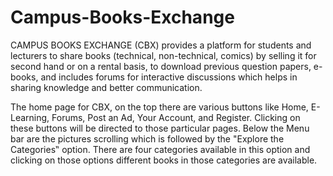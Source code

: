 # Campus-Books-Exchange
CAMPUS BOOKS EXCHANGE (CBX) provides a platform for students and lecturers to share books (technical, non-technical, comics) by selling it for second hand or on a rental basis, to download previous question papers, e-books, and includes forums for interactive discussions which helps in sharing knowledge and better communication.

The home page for CBX, on the top there are various buttons like Home, E-Learning, Forums, Post an Ad, Your Account, and Register. Clicking on these buttons will be directed to those particular pages. Below the Menu bar are the pictures scrolling which is followed by the "Explore the Categories‟ option. There are four categories available in this option and clicking on those options different books in those categories are available.








